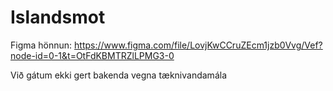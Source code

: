 # Islandsmot

Figma hönnun: 
https://www.figma.com/file/LovjKwCCruZEcm1jzb0Vvg/Vef?node-id=0-1&t=OtFdKBMTRZlLPMG3-0 

Við gátum ekki gert bakenda vegna tæknivandamála